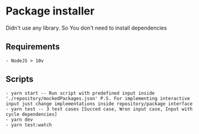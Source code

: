 # Package installer
Didn't use any library. So You don't need to install dependencies

## Requirements
    - NodeJS > 10v

## Scripts
    - yarn start -- Run script with predefined input inside './repository/mockedPackages.json' P.S. For implementing interactive input just change implementations inside repository/package interface
    - yarn test -- 3 test cases [Succed case, Wron input case, Input with cycle dependencies]
    - yarn dev
    - yarn test:watch

